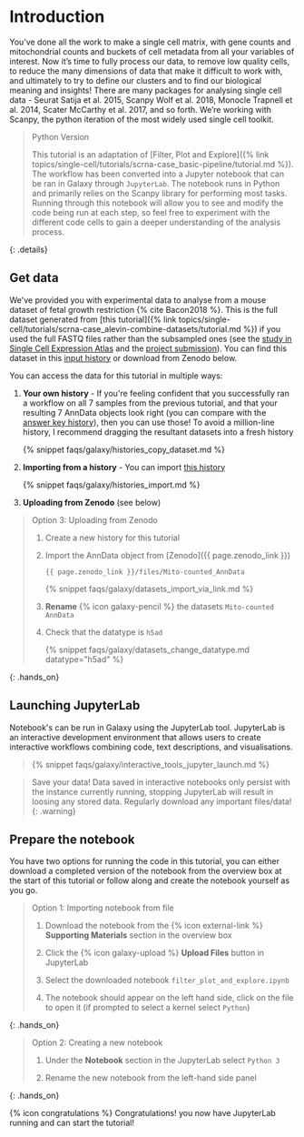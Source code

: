 # Introduction

You’ve done all the work to make a single cell matrix, with gene counts and mitochondrial counts and buckets of cell metadata from all your variables of interest. Now it’s time to fully process our data, to remove low quality cells, to reduce the many dimensions of data that make it difficult to work with, and ultimately to try to define our clusters and to find our biological meaning and insights! There are many packages for analysing single cell data - Seurat Satija et al. 2015, Scanpy Wolf et al. 2018, Monocle Trapnell et al. 2014, Scater McCarthy et al. 2017, and so forth. We’re working with Scanpy, the python iteration of the most widely used single cell toolkit.

> <details-title>Python Version</details-title>
>
> This tutorial is an adaptation of [Filter, Plot and Explore]({% link topics/single-cell/tutorials/scrna-case_basic-pipeline/tutorial.md %}). The workflow has been converted into a Jupyter notebook that can be ran in Galaxy through `JupyterLab`. The notebook runs in Python and primarily relies on the Scanpy library for performing most tasks. Running through this notebook will allow you to see and modify the code being run at each step, so feel free to experiment with the different code cells to gain a deeper understanding of the analysis process.
>
{: .details}


## Get data

We've provided you with experimental data to analyse from a mouse dataset of fetal growth restriction {% cite Bacon2018 %}. This is the full dataset generated from [this tutorial]({% link topics/single-cell/tutorials/scrna-case_alevin-combine-datasets/tutorial.md %}) if you used the full FASTQ files rather than the subsampled ones (see the [study in Single Cell Expression Atlas](https://www.ebi.ac.uk/gxa/sc/experiments/E-MTAB-6945/results/tsne) and the [project submission](https://www.ebi.ac.uk/arrayexpress/experiments/E-MTAB-6945/)). You can find this dataset in this [input history](https://usegalaxy.eu/u/wendi.bacon.training/h/cs3-answerkey) or download from Zenodo below.

You can access the data for this tutorial in multiple ways:

1. **Your own history** - If you're feeling confident that you successfully ran a workflow on all 7 samples from the previous tutorial, and that your resulting 7 AnnData objects look right (you can compare with the [answer key history](https://usegalaxy.eu/u/wendi.bacon.training/h/cs2combining-datasets-after-pre-processing---input-1)), then you can use those! To avoid a million-line history, I recommend dragging the resultant datasets into a fresh history

   {% snippet faqs/galaxy/histories_copy_dataset.md %}

2. **Importing from a history** - You can import [this history](https://usegalaxy.eu/u/wendi.bacon.training/h/cs3-answerkey)

   {% snippet faqs/galaxy/histories_import.md %}

3. **Uploading from Zenodo** (see below)

> <hands-on-title>Option 3: Uploading from Zenodo</hands-on-title>
>
> 1. Create a new history for this tutorial
> 2. Import the AnnData object from [Zenodo]({{ page.zenodo_link }})
>
>    ```
>    {{ page.zenodo_link }}/files/Mito-counted_AnnData
>    ```
>
>    {% snippet faqs/galaxy/datasets_import_via_link.md %}
>
> 3. **Rename** {% icon galaxy-pencil %} the datasets `Mito-counted AnnData`
> 4. Check that the datatype is `h5ad`
>
>    {% snippet faqs/galaxy/datasets_change_datatype.md datatype="h5ad" %}
>
{: .hands_on}

## Launching JupyterLab

Notebook's can be run in Galaxy using the JupyterLab tool. JupyterLab is an interactive development environment that allows users to create interactive workflows combining code, text descriptions, and visualisations.

> {% snippet faqs/galaxy/interactive_tools_jupyter_launch.md %}

> <warning-title>Save your data!</warning-title>
> Data saved in interactive notebooks only persist with the instance currently running, stopping JupyterLab will result in loosing any stored data. Regularly download any important files/data!
{: .warning}

## Prepare the notebook

You have two options for running the code in this tutorial, you can either download a completed version of the notebook from the overview box at the start of this tutorial or follow along and create the notebook yourself as you go.

> <hands-on-title>Option 1: Importing notebook from file</hands-on-title>
>
> 1. Download the notebook from the {% icon external-link %} **Supporting Materials** section in the overview box
>
> 2. Click the {% icon galaxy-upload %} **Upload Files** button in JupyterLab
>
> 3. Select the downloaded notebook ```filter_plot_and_explore.ipynb```
>
> 4. The notebook should appear on the left hand side, click on the file to open it (if prompted to select a kernel select ```Python```)
>
{: .hands_on}

> <hands-on-title>Option 2: Creating a new notebook</hands-on-title>
>
> 1. Under the **Notebook** section in the JupyterLab select ```Python 3```
>
> 2. Rename the new notebook from the left-hand side panel
>
{: .hands_on}

{% icon congratulations %} Congratulations! you now have JupyterLab running and can start the tutorial!
